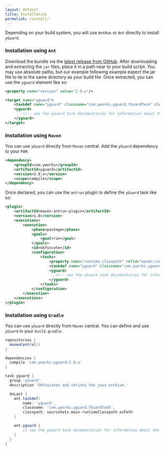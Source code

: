 ```yaml
---
layout: default
title: Installation
permalink: /install/
---
```


Depending on your build system, you will use `AntRun` or `Ant` directly to install `yGuard`.

### Installation using `Ant`
Download the bundle via the [latest release from GitHub](https://github.com/yWorks/yguard/releases/latest). After downloading and extracting the `jar` files, place it in a path near to your build script. You may use absolute paths, but our example following example expect the jar file to lie in the same directory as your build file. Once extracted, you can use the `yguard` element like so:

```xml
<property name="version" value="2.9.x"/>

<target name="yguard">
    <taskdef name="yguard" classname="com.yworks.yguard.YGuardTask" classpath="${projectDir}/yguard-${version}.jar"/>
    <yguard>
        <!-- see the yGuard task documentation for information about the <yguard> element-->
    </yguard>
</target>
``` 

### Installation using `Maven`
You can use `yGuard` directly from `Maven` central. Add the `yGuard` dependency to your `POM`:

```xml
<dependency>
    <groupId>com.yworks</groupId>
    <artifactId>yguard</artifactId>
    <version>2.9.x</version>
    <scope>compile</scope>
</dependency>
```

Once declared, you can use the `antrun` plugin to define the `yGuard` task like so:
```xml
<plugin>
    <artifactId>maven-antrun-plugin</artifactId>
    <version>1.8</version>
    <executions>
        <execution>
            <phase>package</phase>
            <goals>
                <goal>run</goal>
            </goals>
            <id>obfuscate</id>
            <configuration>
                <tasks>
                    <property name="runtime_classpath" refid="maven.runtime.classpath"/>
                    <taskdef name="yguard" classname="com.yworks.yguard.YGuardTask" classpath="${runtime_classpath}"/>
                    <yguard>
                       <!-- see the yGuard task documentation for information about the <yguard> element-->
                    </yguard>
                </tasks>
            </configuration>
        </execution>
    </executions>
</plugin>
```

### Installation using `Gradle`

You can use `yGuard` directly from `Maven` central. You can define and use `yGuard` in your `build.gradle`:

```groovy
repositories {
  mavenCentral()
}

dependencies {
  compile 'com.yworks:yguard:2.9.x'
}

task yguard {
  group 'yGuard'
  description 'Obfuscates and shrinks the java archive.'

  doLast {
    ant.taskdef(
        name: 'yguard',
        classname: 'com.yworks.yguard.YGuardTask',
        classpath: sourceSets.main.runtimeClasspath.asPath
    )

    ant.yguard {
        // see the yGuard task documentation for information about the yGuard element
    }
  }
}
```
